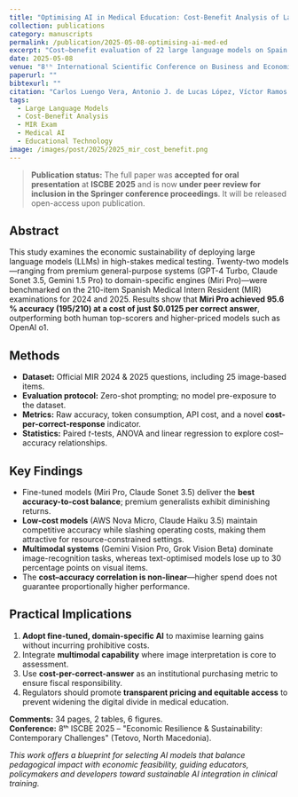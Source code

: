 ```yaml
---
title: "Optimising AI in Medical Education: Cost-Benefit Analysis of Large Language Models in the MIR Examination"
collection: publications
category: manuscripts
permalink: /publication/2025-05-08-optimising-ai-med-ed
excerpt: "Cost–benefit evaluation of 22 large language models on Spain's MIR 2024/2025 exams, introducing a *cost-per-correct-answer* metric."
date: 2025-05-08
venue: "8ᵗʰ International Scientific Conference on Business and Economics (ISCBE 2025), Tetovo"
paperurl: ""
bibtexurl: ""
citation: "Carlos Luengo Vera, Antonio J. de Lucas López, Víctor Ramos Arroyo & M. Teresa de Val Núñez (2025). *Optimising AI in Medical Education: Cost-Benefit Analysis of Large Language Models in the MIR Examination.* Paper presented at the 8ᵗʰ ISCBE (Tetovo, 08–09 May 2025); manuscript under review for Springer proceedings."
tags:
  - Large Language Models
  - Cost-Benefit Analysis
  - MIR Exam
  - Medical AI
  - Educational Technology
image: /images/post/2025/2025_mir_cost_benefit.png
---
```


> **Publication status:** The full paper was **accepted for oral presentation** at **ISCBE 2025** and is now **under peer review for inclusion in the Springer conference proceedings**. It will be released open-access upon publication.  

## Abstract  
This study examines the economic sustainability of deploying large language models (LLMs) in high-stakes medical testing. Twenty-two models—ranging from premium general-purpose systems (GPT-4 Turbo, Claude Sonet 3.5, Gemini 1.5 Pro) to domain-specific engines (Miri Pro)—were benchmarked on the 210-item Spanish Medical Intern Resident (MIR) examinations for 2024 and 2025. Results show that **Miri Pro achieved 95.6 % accuracy (195/210) at a cost of just $0.0125 per correct answer**, outperforming both human top-scorers and higher-priced models such as OpenAI o1.

## Methods  
- **Dataset:** Official MIR 2024 & 2025 questions, including 25 image-based items.  
- **Evaluation protocol:** Zero-shot prompting; no model pre-exposure to the dataset.  
- **Metrics:** Raw accuracy, token consumption, API cost, and a novel **cost-per-correct-response** indicator.  
- **Statistics:** Paired *t*-tests, ANOVA and linear regression to explore cost–accuracy relationships.

## Key Findings  
* Fine-tuned models (Miri Pro, Claude Sonet 3.5) deliver the **best accuracy-to-cost balance**; premium generalists exhibit diminishing returns.  
* **Low-cost models** (AWS Nova Micro, Claude Haiku 3.5) maintain competitive accuracy while slashing operating costs, making them attractive for resource-constrained settings.  
* **Multimodal systems** (Gemini Vision Pro, Grok Vision Beta) dominate image-recognition tasks, whereas text-optimised models lose up to 30 percentage points on visual items.  
* The **cost–accuracy correlation is non-linear**—higher spend does not guarantee proportionally higher performance.

## Practical Implications  
1. **Adopt fine-tuned, domain-specific AI** to maximise learning gains without incurring prohibitive costs.  
2. Integrate **multimodal capability** where image interpretation is core to assessment.  
3. Use **cost-per-correct-answer** as an institutional purchasing metric to ensure fiscal responsibility.  
4. Regulators should promote **transparent pricing and equitable access** to prevent widening the digital divide in medical education.

**Comments:** 34 pages, 2 tables, 6 figures.  
**Conference:** 8ᵗʰ ISCBE 2025 – "Economic Resilience & Sustainability: Contemporary Challenges" (Tetovo, North Macedonia).

*This work offers a blueprint for selecting AI models that balance pedagogical impact with economic feasibility, guiding educators, policymakers and developers toward sustainable AI integration in clinical training.* 
